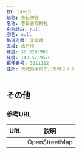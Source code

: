 ```yaml
---
ID: E4vjO
総称: 春日神社
名称: 春日香取神社
名称読み: null
別名: null
都道府県: 茨城県
区域: 水戸市
緯度: 36.3295903
経度: 140.5739578
郵便番号: 3111112
住所: 茨城県水戸市川又町２４６
---
```


## その他

### 参考URL

| URL | 説明          |
| --- | ------------- |
|     | OpenStreetMap |
